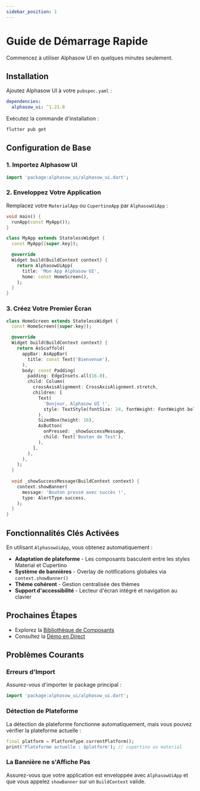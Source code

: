 ```yaml
---
sidebar_position: 1
---
```


# Guide de Démarrage Rapide

Commencez à utiliser Alphasow UI en quelques minutes seulement.

## Installation

Ajoutez Alphasow UI à votre `pubspec.yaml` :

```yaml
dependencies:
  alphasow_ui: ^1.21.0
```

Exécutez la commande d'installation :

```bash
flutter pub get
```

## Configuration de Base

### 1. Importez Alphasow UI

```dart
import 'package:alphasow_ui/alphasow_ui.dart';
```

### 2. Enveloppez Votre Application

Remplacez votre `MaterialApp` ou `CupertinoApp` par `AlphasowUiApp` :

```dart
void main() {
  runApp(const MyApp());
}

class MyApp extends StatelessWidget {
  const MyApp({super.key});

  @override
  Widget build(BuildContext context) {
    return AlphasowUiApp(
      title: 'Mon App Alphasow UI',
      home: const HomeScreen(),
    );
  }
}
```

### 3. Créez Votre Premier Écran

```dart
class HomeScreen extends StatelessWidget {
  const HomeScreen({super.key});

  @override
  Widget build(BuildContext context) {
    return AsScaffold(
      appBar: AsAppBar(
        title: const Text('Bienvenue'),
      ),
      body: const Padding(
        padding: EdgeInsets.all(16.0),
        child: Column(
          crossAxisAlignment: CrossAxisAlignment.stretch,
          children: [
            Text(
              'Bonjour, Alphasow UI !',
              style: TextStyle(fontSize: 24, fontWeight: FontWeight.bold),
            ),
            SizedBox(height: 16),
            AsButton(
              onPressed: _showSuccessMessage,
              child: Text('Bouton de Test'),
            ),
          ],
        ),
      ),
    );
  }
  
  void _showSuccessMessage(BuildContext context) {
    context.showBanner(
      message: 'Bouton pressé avec succès !',
      type: AlertType.success,
    );
  }
}
```

## Fonctionnalités Clés Activées

En utilisant `AlphasowUiApp`, vous obtenez automatiquement :

- **Adaptation de plateforme** - Les composants basculent entre les styles Material et Cupertino
- **Système de bannières** - Overlay de notifications globales via `context.showBanner()`
- **Thème cohérent** - Gestion centralisée des thèmes
- **Support d'accessibilité** - Lecteur d'écran intégré et navigation au clavier

## Prochaines Étapes

- Explorez la [Bibliothèque de Composants](../components/overview)
- Consultez la [Démo en Direct](https://ui.alphasow.dev)

## Problèmes Courants

### Erreurs d'Import
Assurez-vous d'importer le package principal :
```dart
import 'package:alphasow_ui/alphasow_ui.dart';
```

### Détection de Plateforme
La détection de plateforme fonctionne automatiquement, mais vous pouvez vérifier la plateforme actuelle :
```dart
final platform = PlatformType.currentPlatform();
print('Plateforme actuelle : $platform'); // cupertino ou material
```

### La Bannière ne s'Affiche Pas
Assurez-vous que votre application est enveloppée avec `AlphasowUiApp` et que vous appelez `showBanner` sur un `BuildContext` valide.